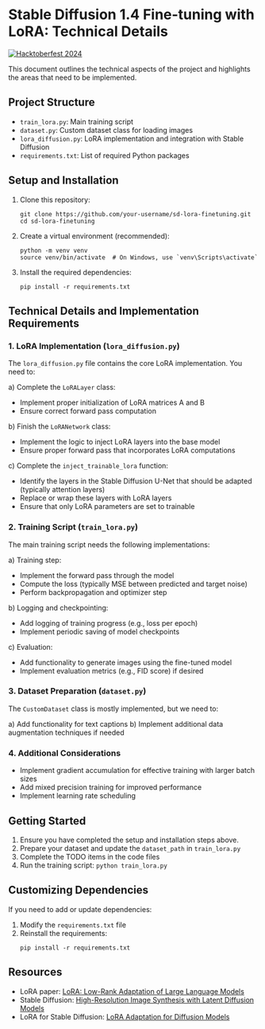 # Stable Diffusion 1.4 Fine-tuning with LoRA: Technical Details
[![Hacktoberfest 2024](https://img.shields.io/badge/Hacktoberfest-2024-orange.svg)](https://hacktoberfest.com/)

This document outlines the technical aspects of the project and highlights the areas that need to be implemented.

## Project Structure

- `train_lora.py`: Main training script
- `dataset.py`: Custom dataset class for loading images
- `lora_diffusion.py`: LoRA implementation and integration with Stable Diffusion
- `requirements.txt`: List of required Python packages

## Setup and Installation

1. Clone this repository:
   ```
   git clone https://github.com/your-username/sd-lora-finetuning.git
   cd sd-lora-finetuning
   ```

2. Create a virtual environment (recommended):
   ```
   python -m venv venv
   source venv/bin/activate  # On Windows, use `venv\Scripts\activate`
   ```

3. Install the required dependencies:
   ```
   pip install -r requirements.txt
   ```

## Technical Details and Implementation Requirements

### 1. LoRA Implementation (`lora_diffusion.py`)

The `lora_diffusion.py` file contains the core LoRA implementation. You need to:

a) Complete the `LoRALayer` class:
   - Implement proper initialization of LoRA matrices A and B
   - Ensure correct forward pass computation

b) Finish the `LoRANetwork` class:
   - Implement the logic to inject LoRA layers into the base model
   - Ensure proper forward pass that incorporates LoRA computations

c) Complete the `inject_trainable_lora` function:
   - Identify the layers in the Stable Diffusion U-Net that should be adapted (typically attention layers)
   - Replace or wrap these layers with LoRA layers
   - Ensure that only LoRA parameters are set to trainable

### 2. Training Script (`train_lora.py`)

The main training script needs the following implementations:

a) Training step:
   - Implement the forward pass through the model
   - Compute the loss (typically MSE between predicted and target noise)
   - Perform backpropagation and optimizer step

b) Logging and checkpointing:
   - Add logging of training progress (e.g., loss per epoch)
   - Implement periodic saving of model checkpoints

c) Evaluation:
   - Add functionality to generate images using the fine-tuned model
   - Implement evaluation metrics (e.g., FID score) if desired

### 3. Dataset Preparation (`dataset.py`)

The `CustomDataset` class is mostly implemented, but we need to:

a) Add functionality for text captions
b) Implement additional data augmentation techniques if needed

### 4. Additional Considerations

- Implement gradient accumulation for effective training with larger batch sizes
- Add mixed precision training for improved performance
- Implement learning rate scheduling

## Getting Started

1. Ensure you have completed the setup and installation steps above.
2. Prepare your dataset and update the `dataset_path` in `train_lora.py`
3. Complete the TODO items in the code files
4. Run the training script: `python train_lora.py`

## Customizing Dependencies

If you need to add or update dependencies:

1. Modify the `requirements.txt` file
2. Reinstall the requirements:
   ```
   pip install -r requirements.txt
   ```


## Resources

- LoRA paper: [LoRA: Low-Rank Adaptation of Large Language Models](https://arxiv.org/abs/2106.09685)
- Stable Diffusion: [High-Resolution Image Synthesis with Latent Diffusion Models](https://arxiv.org/abs/2112.10752)
- LoRA for Stable Diffusion: [LoRA Adaptation for Diffusion Models](https://huggingface.co/blog/lora)

